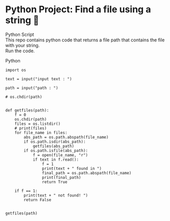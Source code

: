 # Python Project: Find a file using a string 🐍

Python Script <br>
This repo contains python code that returns a file path that contains the file with your string. <br>
Run the code.

Python
```
import os

text = input("input text : ")

path = input("path : ")

# os.chdir(path)


def getfiles(path):
    f = 0
    os.chdir(path)
    files = os.listdir()
    # print(files)
    for file_name in files:
        abs_path = os.path.abspath(file_name)
        if os.path.isdir(abs_path):
            getfiles(abs_path)
        if os.path.isfile(abs_path):
            f = open(file_name, "r")
            if text in f.read():
                f = 1
                print(text + " found in ")
                final_path = os.path.abspath(file_name)
                print(final_path)
                return True

    if f == 1:
        print(text + " not found! ")
        return False


getfiles(path)
```

